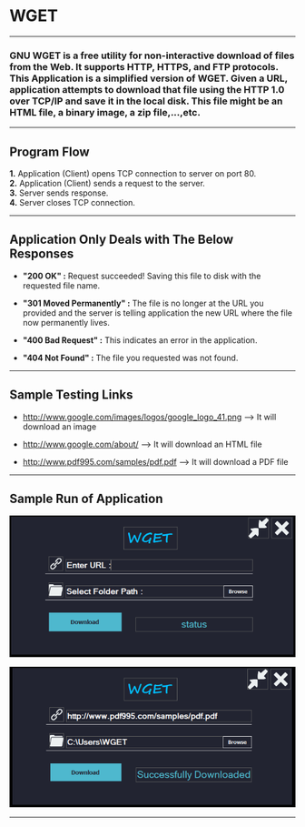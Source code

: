 # WGET
---
### GNU WGET is a free utility for non-interactive download of files from the Web. It supports HTTP, HTTPS, and FTP protocols. This Application is a simplified version of WGET. Given a URL, application attempts to download that file using the HTTP 1.0 over TCP/IP and save it in the local disk. This file might be an HTML file, a binary image, a zip file,...,etc.
---

## Program Flow
**1.** Application (Client) opens TCP connection to server on port 80.<br/>
**2.** Application (Client) sends a request to the server.<br/>
**3.** Server sends response.<br/>
**4.** Server closes TCP connection.

---

## Application Only Deals with The Below Responses

* **"200 OK" :** Request succeeded! Saving this file to disk with the requested file name.

* **"301 Moved Permanently" :** The file is no longer at the URL you provided and the server is telling application the new URL where the file now permanently lives.

* **"400 Bad Request" :** This indicates an error in the application.

* **"404 Not Found" :** The file you requested was not found.
---

## Sample Testing Links

* <http://www.google.com/images/logos/google_logo_41.png> --> It will download an image

* <http://www.google.com/about/> --> It will download an HTML file

* <http://www.pdf995.com/samples/pdf.pdf> --> It will download a PDF file
---

## Sample Run of Application

![Sample Run](https://raw.githubusercontent.com/AbraamSameh/WGET/master/Images/Sample_Run_1.PNG "Sample Run Image")

![Sample Run](https://raw.githubusercontent.com/AbraamSameh/WGET/master/Images/Sample_Run_2.PNG "Sample Run Image")

---